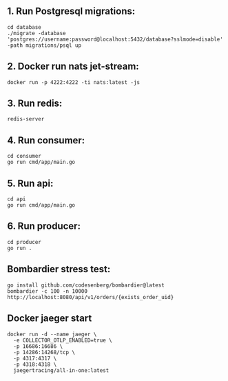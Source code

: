 ## 1. Run Postgresql migrations:
```shell
cd database
./migrate -database 'postgres://username:password@localhost:5432/database?sslmode=disable' -path migrations/psql up
```

## 2. Docker run nats jet-stream:
```shell
docker run -p 4222:4222 -ti nats:latest -js
```

## 3. Run redis:
```shell
redis-server
```

## 4. Run consumer:
```shell
cd consumer
go run cmd/app/main.go
```

## 5. Run api:
```shell
cd api
go run cmd/app/main.go
```

## 6. Run producer:
```shell
cd producer
go run .
```

## Bombardier stress test:
```shell
go install github.com/codesenberg/bombardier@latest
bombardier -c 100 -n 10000 http://localhost:8080/api/v1/orders/{exists_order_uid}
```

## Docker jaeger start
```shell
docker run -d --name jaeger \
  -e COLLECTOR_OTLP_ENABLED=true \
  -p 16686:16686 \
  -p 14286:14268/tcp \
  -p 4317:4317 \
  -p 4318:4318 \
  jaegertracing/all-in-one:latest
```